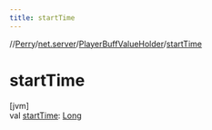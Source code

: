 ```yaml
---
title: startTime
---
```

//[Perry](../../../index.html)/[net.server](../index.html)/[PlayerBuffValueHolder](index.html)/[startTime](start-time.html)



# startTime



[jvm]\
val [startTime](start-time.html): [Long](https://kotlinlang.org/api/latest/jvm/stdlib/kotlin/-long/index.html)




